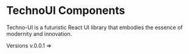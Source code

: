 # TechnoUI Components

Techno-UI is a futuristic React UI library that embodies the essence of modernity and innovation.

Versions
v.0.0.1 =>
